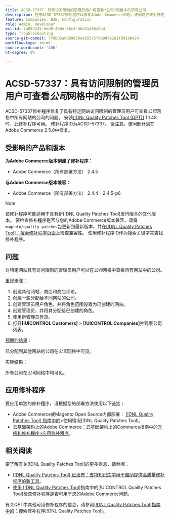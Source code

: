 ```yaml
---
title: ACSD-57337：具有访问限制的管理员用户可查看*公司*网格中的所有公司
description: 应用ACSD-57337修补程序以修复Adobe Commerce问题，该问题导致对特定网站具有访问限制的管理员用户可以在*公司*网格中查看所有网站中的公司。
feature: Companies, B2B, Configuration
role: Admin, Developer
exl-id: 7a05d335-5ed8-460e-80c4-dbc51d06c5bd
type: Troubleshooting
source-git-commit: 7fdb02a6d89d50ea593c5fd99d78101f89198424
workflow-type: tm+mt
source-wordcount: '406'
ht-degree: 0%

---
```


# ACSD-57337：具有访问限制的管理员用户可查看&#x200B;*公司*&#x200B;网格中的所有公司

ACSD-57337修补程序修复了具有特定网站访问限制的管理员用户可查看&#x200B;*公司*&#x200B;网格中所有网站的公司的问题。 安装[[!DNL Quality Patches Tool (QPT)]](https://experienceleague.adobe.com/en/docs/commerce-operations/tools/quality-patches-tool/quality-patches-tool-to-self-serve-quality-patches) 1.1.48时，此修补程序可用。 修补程序ID为ACSD-57337。 请注意，该问题计划在Adobe Commerce 2.5.0中修复。

## 受影响的产品和版本

**为Adobe Commerce版本创建了修补程序：**

* Adobe Commerce（所有部署方法） 2.4.5

**与Adobe Commerce版本兼容：**

* Adobe Commerce（所有部署方法） 2.4.4 - 2.4.5-p6

>[!NOTE]
>
>该修补程序可能适用于具有新[!DNL Quality Patches Tool]发行版本的其他版本。 要检查修补程序是否与您的Adobe Commerce版本兼容，请将`magento/quality-patches`包更新到最新版本，并在[[!DNL Quality Patches Tool]：搜索修补程序页面](https://experienceleague.adobe.com/tools/commerce-quality-patches/index.html)上检查兼容性。 使用修补程序ID作为搜索关键字来查找修补程序。

## 问题

对特定网站具有访问限制的管理员用户可以在&#x200B;*公司*&#x200B;网格中查看所有网站中的公司。

<u>重现步骤</u>：

1. 创建其他网站、商店和商店评论。
1. 创建一些分配给不同网站的公司。
1. 创建管理员用户角色，并将角色范围设置为已创建的网站。
1. 创建管理员，并将其分配给已创建的角色。
1. 使用新管理员登录。
1. 打开&#x200B;**[!UICONTROL Customers]** > **[!UICONTROL Companies]**&#x200B;并观察公司列表。

<u>预期的结果</u>：

已分配到其他网站的公司在&#x200B;*公司*&#x200B;网格中可见。

<u>实际结果</u>：

所有公司在&#x200B;*公司*&#x200B;网格中均可见。

## 应用修补程序

要应用单独的修补程序，请根据您的部署方法使用以下链接：

* Adobe Commerce或Magento Open Source内部部署： [[!DNL Quality Patches Tool] 指南中的](/help/tools/quality-patches-tool/usage.md)>使用情况[!DNL Quality Patches Tool]。
* 云基础架构上的Adobe Commerce：云基础架构上的Commerce指南中的[升级和修补程序>应用修补程序](https://experienceleague.adobe.com/docs/commerce-cloud-service/user-guide/develop/upgrade/apply-patches.html)。

## 相关阅读

要了解有关[!DNL Quality Patches Tool]的更多信息，请参阅：

* [[!DNL Quality Patches Tool] 已发布：支持知识库中用于自助提供高质量修补程序的新工具](https://experienceleague.adobe.com/en/docs/commerce-operations/tools/quality-patches-tool/quality-patches-tool-to-self-serve-quality-patches)。
* [使用 [!DNL Quality Patches Tool]](/help/tools/quality-patches-tool/patches-available-in-qpt/check-patch-for-magento-issue-with-magento-quality-patches.md)指南中的[!UICONTROL Quality Patches Tool]检查修补程序是否可用于您的Adobe Commerce问题。


有关QPT中其他可用修补程序的信息，请参阅[[!DNL Quality Patches Tool]指南中的](https://experienceleague.adobe.com/tools/commerce-quality-patches/index.html)：搜索修补程序[!DNL Quality Patches Tool]。
